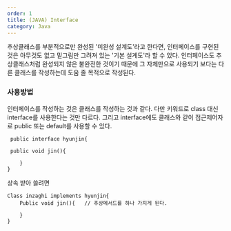 ```yaml
---
order: 1
title: (JAVA) Interface
category: Java
---
```


추상클래스를 부분적으로만 완성된 '미완성 설계도'라고 한다면, 인터페이스를 구현된 것은
아무것도 없고 밑그림만 그려져 있는 '기본 설계도'라 할 수 있다.
 인터페이스도 추상클래스처럼 완성되지 않은 불완전한 것이기 때문에 그 자체만으로 사용되기 보다는
다른 클래스를 작성하는데 도움 줄 목적으로 작성된다.

### 사용방법
인터페이스를 작성하는 것은 클래스를 작성하는 것과 같다. 다만 키워드로 class 대신 interface를 사용한다는 것만 다르다. 그리고 interface에도 클래스와 같이 접근제어자로 public 또는 default를 사용할 수 있다.

```
 public interface hyunjin{

 public void jin(){

	}
}
```

상속 받아 쓸려면
```
Class inzaghi implements hyunjin{
	Public void jin(){   // 추상메서드를 하나 가지게 된다.
	
	}
}
```

